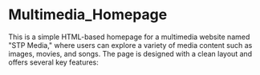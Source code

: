 # Multimedia_Homepage
This is a simple HTML-based homepage for a multimedia website named "STP Media," where users can explore a variety of media content such as images, movies, and songs. The page is designed with a clean layout and offers several key features:
